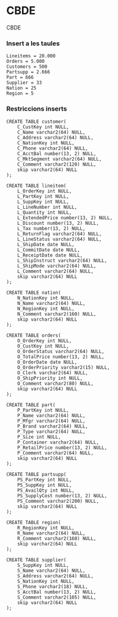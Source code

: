 CBDE
====

CBDE

### Insert a les taules

    Lineitems = 20.000
    Orders = 5.000
    Customers = 500
    Partsupp = 2.666
    Part = 666
    Supplier = 33
    Nation = 25
    Region = 5

### Restriccions inserts

    CREATE TABLE customer(
        C_CustKey int NULL,
        C_Name varchar2(64) NULL,
        C_Address varchar2(64) NULL,
        C_NationKey int NULL,
        C_Phone varchar2(64) NULL,
        C_AcctBal number(13, 2) NULL,
        C_MktSegment varchar2(64) NULL,
        C_Comment varchar2(120) NULL,
        skip varchar2(64) NULL
    );

    CREATE TABLE lineitem(
        L_OrderKey int NULL,
        L_PartKey int NULL,
        L_SuppKey int NULL,
        L_LineNumber int NULL,
        L_Quantity int NULL,
        L_ExtendedPrice number(13, 2) NULL,
        L_Discount number(13, 2) NULL,
        L_Tax number(13, 2) NULL,
        L_ReturnFlag varchar2(64) NULL,
        L_LineStatus varchar2(64) NULL,
        L_ShipDate date NULL,
        L_CommitDate date NULL,
        L_ReceiptDate date NULL,
        L_ShipInstruct varchar2(64) NULL,
        L_ShipMode varchar2(64) NULL,
        L_Comment varchar2(64) NULL,
        skip varchar2(64) NULL
    );

    CREATE TABLE nation(
        N_NationKey int NULL,
        N_Name varchar2(64) NULL,
        N_RegionKey int NULL,
        N_Comment varchar2(160) NULL,
        skip varchar2(64) NULL
    );

    CREATE TABLE orders(
        O_OrderKey int NULL,
        O_CustKey int NULL,
        O_OrderStatus varchar2(64) NULL,
        O_TotalPrice number(13, 2) NULL,
        O_OrderDate date NULL,
        O_OrderPriority varchar2(15) NULL,
        O_Clerk varchar2(64) NULL,
        O_ShipPriority int NULL,
        O_Comment varchar2(80) NULL,
        skip varchar2(64) NULL
    );

    CREATE TABLE part(
        P_PartKey int NULL,
        P_Name varchar2(64) NULL,
        P_Mfgr varchar2(64) NULL,
        P_Brand varchar2(64) NULL,
        P_Type varchar2(64) NULL,
        P_Size int NULL,
        P_Container varchar2(64) NULL,
        P_RetailPrice number(13, 2) NULL,
        P_Comment varchar2(64) NULL,
        skip varchar2(64) NULL
    );

    CREATE TABLE partsupp(
        PS_PartKey int NULL,
        PS_SuppKey int NULL,
        PS_AvailQty int NULL,
        PS_SupplyCost number(13, 2) NULL,
        PS_Comment varchar2(200) NULL,
        skip varchar2(64) NULL
    );

    CREATE TABLE region(
        R_RegionKey int NULL,
        R_Name varchar2(64) NULL,
        R_Comment varchar2(160) NULL,
        skip varchar2(64) NULL
    );

    CREATE TABLE supplier(
        S_SuppKey int NULL,
        S_Name varchar2(64) NULL,
        S_Address varchar2(64) NULL,
        S_NationKey int NULL,
        S_Phone varchar2(18) NULL,
        S_AcctBal number(13, 2) NULL,
        S_Comment varchar2(105) NULL,
        skip varchar2(64) NULL
    );